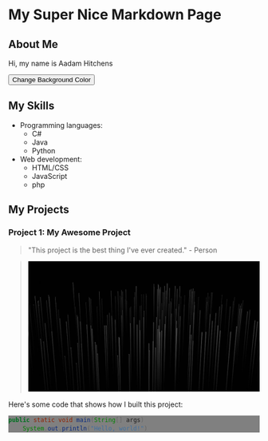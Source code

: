 # My Super Nice Markdown Page



<link rel="stylesheet" type="text/css" href="style.css">



## About Me

Hi, my name is Aadam Hitchens


<button onclick="changeBackgroundColor()">Change Background Color</button>


## My Skills

- Programming languages: 
  - C#
  - Java
  - Python
- Web development:
  - HTML/CSS
  - JavaScript
  - php

## My Projects

### Project 1: My Awesome Project

> "This project is the best thing I've ever created." - Person

> ![Project screenshot](./images/background.jpeg "Project screenshot")

Here's some code that shows how I built this project:

<div style = "background-color:gray;">

  
```java
public static void main(String[] args)
    System.out.println("Hello, world!")
```
  
 
</div>

